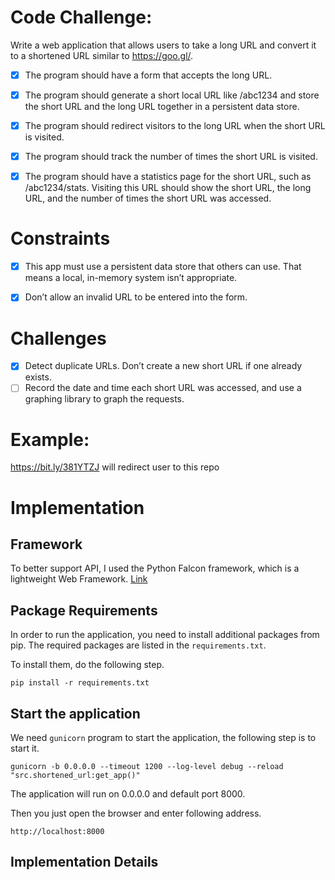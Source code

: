 # Code Challenge:

Write a web application that allows users to take a long URL and convert it to a shortened URL similar to https://goo.gl/.
- [x] The program should have a form that accepts the long URL.
- [x] The program should generate a short local URL like /abc1234 and store the short URL and the long URL together in a persistent data store.
- [x] The program should redirect visitors to the long URL when the short URL is visited.
- [x] The program should track the number of times the short URL is visited.
- [x] The program should have a statistics page for the short URL, such as /abc1234/stats. Visiting this URL should show the short URL, the long URL, and the number of times the short URL was accessed.


# Constraints

- [x] This app must use a persistent data store that others can use. That means a local, in-memory system isn’t appropriate.
- [x] Don’t allow an invalid URL to be entered into the form.


# Challenges

- [x] Detect duplicate URLs. Don’t create a new short URL if one already exists.
- [ ] Record the date and time each short URL was accessed, and use a graphing library to graph the requests.

# Example:

https://bit.ly/381YTZJ will redirect user to this repo

# Implementation

## Framework
To better support API, I used the Python Falcon framework, which is a lightweight Web Framework. [Link](https://falcon.readthedocs.io/en/stable/)

## Package Requirements
In order to run the application, you need to install additional packages from pip. The required packages are listed in the `requirements.txt`.

To install them, do the following step.
```buildoutcfg
pip install -r requirements.txt
```

## Start the application
We need `gunicorn` program to start the application, the following step is to start it.
```buildoutcfg
gunicorn -b 0.0.0.0 --timeout 1200 --log-level debug --reload "src.shortened_url:get_app()"
```
The application will run on 0.0.0.0 and default port 8000.

Then you just open the browser and enter following address.
```
http://localhost:8000
```

## Implementation Details
